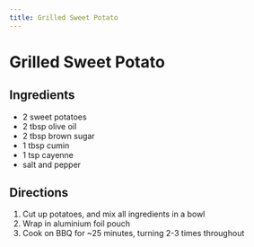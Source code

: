 ```yaml
---
title: Grilled Sweet Potato
---
```

# Grilled Sweet Potato

## Ingredients
* 2 sweet potatoes
* 2 tbsp olive oil
* 2 tbsp brown sugar
* 1 tbsp cumin
* 1 tsp cayenne
* salt and pepper

## Directions
1. Cut up potatoes, and mix all ingredients in a bowl
1. Wrap in aluminium foil pouch
1. Cook on BBQ for ~25 minutes, turning 2-3 times throughout
